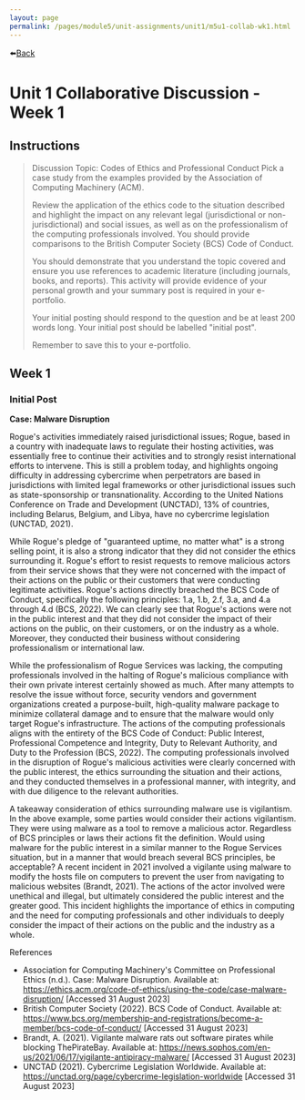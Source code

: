 ```yaml
---
layout: page
permalink: /pages/module5/unit-assignments/unit1/m5u1-collab-wk1.html
---
```


⬅️[Back](/pages/module5/unit-assignments/unit1/m5u1.html)

# Unit 1 Collaborative Discussion - Week 1

## Instructions

>Discussion Topic: Codes of Ethics and Professional Conduct
>Pick a case study from the examples provided by the Association of Computing Machinery (ACM).
>
>Review the application of the ethics code to the situation described and highlight the impact on any relevant legal (jurisdictional or non-jurisdictional) and social issues, as well as on the professionalism of the computing professionals involved. You should provide comparisons to the British Computer Society (BCS) Code of Conduct.
>
>
>You should demonstrate that you understand the topic covered and ensure you use references to academic literature (including journals, books, and reports). This activity will provide evidence of your personal growth and your summary post is required in your e-portfolio.
>
>Your initial posting should respond to the question and be at least 200 words long. Your initial post should be labelled "initial post".
>
>Remember to save this to your e-portfolio.


## Week 1

### Initial Post

**Case: Malware Disruption**

Rogue's activities immediately raised jurisdictional issues; Rogue, based in a country with inadequate laws to regulate their hosting activities, was essentially free to continue their activities and to strongly resist international efforts to intervene. This is still a problem today, and highlights ongoing difficulty in addressing cybercrime when perpetrators are based in jurisdictions with limited legal frameworks or other jurisdictional issues such as state-sponsorship or transnationality. According to the United Nations Conference on Trade and Development (UNCTAD), 13% of countries, including Belarus, Belgium, and Libya, have no cybercrime legislation (UNCTAD, 2021).

While Rogue's pledge of "guaranteed uptime, no matter what" is a strong selling point, it is also a strong indicator that they did not consider the ethics surrounding it. Rogue's effort to resist requests to remove malicious actors from their service shows that they were not concerned with the impact of their actions on the public or their customers that were conducting legitimate activities. Rogue's actions directly breached the BCS Code of Conduct, specifically the following principles: 1.a, 1.b, 2.f, 3.a, and 4.a through 4.d (BCS, 2022). We can clearly see that Rogue's actions were not in the public interest and that they did not consider the impact of their actions on the public, on their customers, or on the industry as a whole. Moreover, they conducted their business without considering professionalism or international law.

While the professionalism of Rogue Services was lacking, the computing professionals involved in the halting of Rogue's malicious compliance with their own private interest certainly showed as much. After many attempts to resolve the issue without force, security vendors and government organizations created a purpose-built, high-quality malware package to minimize collateral damage and to ensure that the malware would only target Rogue's infrastructure. The actions of the computing professionals aligns with the entirety of the BCS Code of Conduct: Public Interest, Professional Competence and Integrity, Duty to Relevant Authority, and Duty to the Profession (BCS, 2022). The computing professionals involved in the disruption of Rogue's malicious activities were clearly concerned with the public interest, the ethics surrounding the situation and their actions, and they conducted themselves in a professional manner, with integrity, and with due diligence to the relevant authorities.

A takeaway consideration of ethics surrounding malware use is vigilantism. In the above example, some parties would consider their actions vigilantism. They were using malware as a tool to remove a malicious actor. Regardless of BCS principles or laws their actions fit the definition. Would using malware for the public interest in a similar manner to the Rogue Services situation, but in a manner that would breach several BCS principles, be acceptable? A recent incident in 2021 involved a vigilante using malware to modify the hosts file on computers to prevent the user from navigating to malicious websites (Brandt, 2021). The actions of the actor involved were unethical and illegal, but ultimately considered the public interest and the greater good. This incident highlights the importance of ethics in computing and the need for computing professionals and other individuals to deeply consider the impact of their actions on the public and the industry as a whole.

References

- Association for Computing Machinery's Committee on Professional Ethics (n.d.). Case: Malware Disruption. Available at: https://ethics.acm.org/code-of-ethics/using-the-code/case-malware-disruption/ [Accessed 31 August 2023]
- British Computer Society (2022). BCS Code of Conduct. Available at: https://www.bcs.org/membership-and-registrations/become-a-member/bcs-code-of-conduct/ [Accessed 31 August 2023]
- Brandt, A. (2021). Vigilante malware rats out software pirates while blocking ThePirateBay. Available at: https://news.sophos.com/en-us/2021/06/17/vigilante-antipiracy-malware/ [Accessed 31 August 2023]
- UNCTAD (2021). Cybercrime Legislation Worldwide. Available at: https://unctad.org/page/cybercrime-legislation-worldwide [Accessed 31 August 2023]
